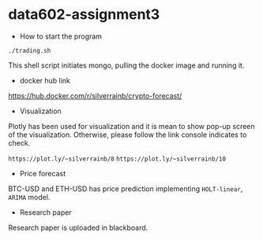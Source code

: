 # data602-assignment3

* How to start the program

`./trading.sh`

This shell script initiates mongo, pulling the docker image and running it.

* docker hub link

https://hub.docker.com/r/silverrainb/crypto-forecast/

* Visualization

Plotly has been used for visualization and it is mean to show pop-up screen of the visualization. 
Otherwise, please follow the link console indicates to check.

`https://plot.ly/~silverrainb/8`
`https://plot.ly/~silverrainb/10`


* Price forecast

BTC-USD and ETH-USD has price prediction implementing `HOLT-linear`, `ARIMA` model.


* Research paper

Research paper is uploaded in blackboard.
